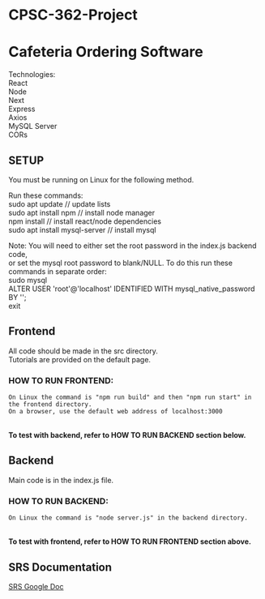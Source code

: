 # CPSC-362-Project
# Cafeteria Ordering Software

Technologies:\
React\
Node\
Next\
Express\
Axios\
MySQL Server\
CORs


## SETUP


You must be running on Linux for the following method.

Run these commands:\
	sudo apt update          // update lists\
	sudo apt install npm     // install node manager\
	npm install              // install react/node dependencies\
	sudo apt install mysql-server      // install mysql




 
Note: You will need to either set the root password in the index.js backend code,\
	  or set the mysql root password to blank/NULL. To do this run these commands in separate order:\
   sudo mysql\
   ALTER USER 'root'@'localhost' IDENTIFIED WITH mysql_native_password BY '';\
   exit



## Frontend


All code should be made in the src directory.\
Tutorials are provided on the default page.


### HOW TO RUN FRONTEND:

	On Linux the command is "npm run build" and then "npm run start" in the frontend directory.
	On a browser, use the default web address of localhost:3000
\
	**To test with backend, refer to HOW TO RUN BACKEND section below.**


## Backend


Main code is in the index.js file.


### HOW TO RUN BACKEND:

	On Linux the command is "node server.js" in the backend directory.
\
	**To test with frontend, refer to HOW TO RUN FRONTEND section above.**


## SRS Documentation
[SRS Google Doc](https://docs.google.com/document/d/1vHGxRGFeUjudUNqFsrj9UzxUwihta8cknSypmEp9GxA/edit?usp=sharing)
